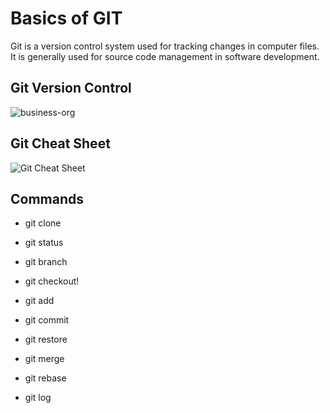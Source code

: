 # Basics of GIT

Git is a version control system used for tracking changes in computer files. It is generally used for source code management in software development. 

## Git Version Control
![business-org](https://github.com/akashpanwar/gitbasic/assets/10152224/7dd420a4-c93d-481d-9ab0-74bfceb1f027)

## Git Cheat Sheet
![Git Cheat Sheet](https://github.com/akashpanwar/gitbasic/assets/10152224/db4fae95-7816-4d2e-b932-440e8d57665c)

## Commands
- git clone 
- git status
- git branch
- git checkout!

- git add
- git commit
- git restore
- git merge
- git rebase
- git log

